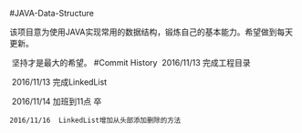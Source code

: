 #JAVA-Data-Structure

​	该项目意为使用JAVA实现常用的数据结构，锻炼自己的基本能力。希望做到每天更新。

​	坚持才是最大的希望。
#Commit History
​	2016/11/13	完成工程目录

​	2016/11/13	完成LinkedList

​	2016/11/14 	加班到11点 卒

    2016/11/16 	LinkedList增加从头部添加删除的方法
